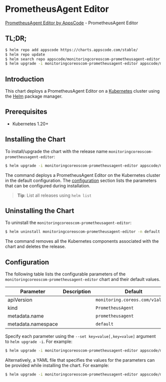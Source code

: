 # PrometheusAgent Editor

[PrometheusAgent Editor by AppsCode](https://appscode.com) - PrometheusAgent Editor

## TL;DR;

```bash
$ helm repo add appscode https://charts.appscode.com/stable/
$ helm repo update
$ helm search repo appscode/monitoringcoreoscom-prometheusagent-editor --version=v0.24.0
$ helm upgrade -i monitoringcoreoscom-prometheusagent-editor appscode/monitoringcoreoscom-prometheusagent-editor -n default --create-namespace --version=v0.24.0
```

## Introduction

This chart deploys a PrometheusAgent Editor on a [Kubernetes](http://kubernetes.io) cluster using the [Helm](https://helm.sh) package manager.

## Prerequisites

- Kubernetes 1.20+

## Installing the Chart

To install/upgrade the chart with the release name `monitoringcoreoscom-prometheusagent-editor`:

```bash
$ helm upgrade -i monitoringcoreoscom-prometheusagent-editor appscode/monitoringcoreoscom-prometheusagent-editor -n default --create-namespace --version=v0.24.0
```

The command deploys a PrometheusAgent Editor on the Kubernetes cluster in the default configuration. The [configuration](#configuration) section lists the parameters that can be configured during installation.

> **Tip**: List all releases using `helm list`

## Uninstalling the Chart

To uninstall the `monitoringcoreoscom-prometheusagent-editor`:

```bash
$ helm uninstall monitoringcoreoscom-prometheusagent-editor -n default
```

The command removes all the Kubernetes components associated with the chart and deletes the release.

## Configuration

The following table lists the configurable parameters of the `monitoringcoreoscom-prometheusagent-editor` chart and their default values.

|     Parameter      | Description |                   Default                   |
|--------------------|-------------|---------------------------------------------|
| apiVersion         |             | <code>monitoring.coreos.com/v1alpha1</code> |
| kind               |             | <code>PrometheusAgent</code>                |
| metadata.name      |             | <code>prometheusagent</code>                |
| metadata.namespace |             | <code>default</code>                        |


Specify each parameter using the `--set key=value[,key=value]` argument to `helm upgrade -i`. For example:

```bash
$ helm upgrade -i monitoringcoreoscom-prometheusagent-editor appscode/monitoringcoreoscom-prometheusagent-editor -n default --create-namespace --version=v0.24.0 --set apiVersion=monitoring.coreos.com/v1alpha1
```

Alternatively, a YAML file that specifies the values for the parameters can be provided while
installing the chart. For example:

```bash
$ helm upgrade -i monitoringcoreoscom-prometheusagent-editor appscode/monitoringcoreoscom-prometheusagent-editor -n default --create-namespace --version=v0.24.0 --values values.yaml
```
